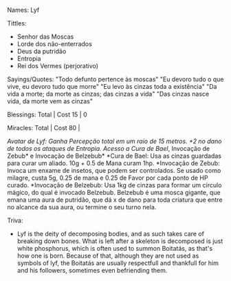 Names:
Lyf

Tittles:

- Senhor das Moscas
- Lorde dos não-enterrados
- Deus da putridão
- Entropia
- Rei dos Vermes (perjorativo)

Sayings/Quotes:
"Todo defunto pertence às moscas"
"Eu devoro tudo o que vive, eu devoro tudo que morre"
"Eu levo às cinzas toda a existência"
"Da vida a morte; da morte as cinzas; das cinzas a vida"
"Das cinzas nasce vida, da morte vem as cinzas"

Blessings:
Total | Cost
15 | 0

Miracles:
Total | Cost
80 |

_Avatar de Lyf: Ganha Percepção total em um raio de 15 metros. +2 no dano de todos
os ataques de Entropia. Acesso a Cura de Bael_, Invocação de Zebub* e Invocação de
Belzebub*
*Cura de Bael: Usa as cinzas guardadas para curar um aliado. 10g + 0.5 de Mana curam 1hp.
*Invocação de Zebub: Invoca um enxame de insetos, que podem ser controlados. Se usado como
milagre, custa 5g, 0.25 de mana e 0.25 de Favor por cada ponto de HP curado.
\*Invocação de Belzebub: Usa 1kg de cinzas para formar um círculo mágico, do qual é
invocado Belzebub. Belzebub é uma mosca gigante, que emana uma aura de putridão, que dá
x de dano para toda criatura que entre no alcance da sua aura, ou termine o seu turno
nela.

Triva:

- Lyf is the deity of decomposing bodies, and as such takes care of breaking down bones.
  What is left after a skeleton is decomposed is just white phosphorus, which is often
  used to summon Boitatás, as that's how one is born. Because of that, although they are
  not used as symbols of lyf, the Boitatás are usually respectfull and thankfull for him
  and his followers, sometimes even befriending them.
